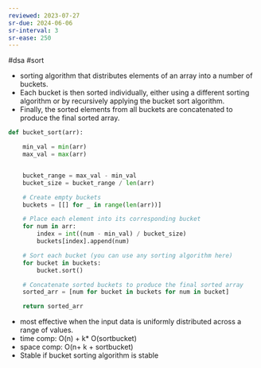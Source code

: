 ```yaml
---
reviewed: 2023-07-27
sr-due: 2024-06-06
sr-interval: 3
sr-ease: 250
---
```


#dsa #sort

- sorting algorithm that distributes elements of an array into a number of buckets.
- Each bucket is then sorted individually, either using a different sorting algorithm or by recursively applying the bucket sort algorithm.
- Finally, the sorted elements from all buckets are concatenated to produce the final sorted array.

```python
def bucket_sort(arr):

    min_val = min(arr)
    max_val = max(arr)


    bucket_range = max_val - min_val
    bucket_size = bucket_range / len(arr)

    # Create empty buckets
    buckets = [[] for _ in range(len(arr))]

    # Place each element into its corresponding bucket
    for num in arr:
        index = int((num - min_val) / bucket_size)
        buckets[index].append(num)

    # Sort each bucket (you can use any sorting algorithm here)
    for bucket in buckets:
        bucket.sort()

    # Concatenate sorted buckets to produce the final sorted array
    sorted_arr = [num for bucket in buckets for num in bucket]

    return sorted_arr

```

- most effective when the input data is uniformly distributed across a range of values.
- time comp: O(n) + k\* O(sortbucket)
- space comp: O(n+ k + sortbucket)
- Stable if bucket sorting algorithm is stable
